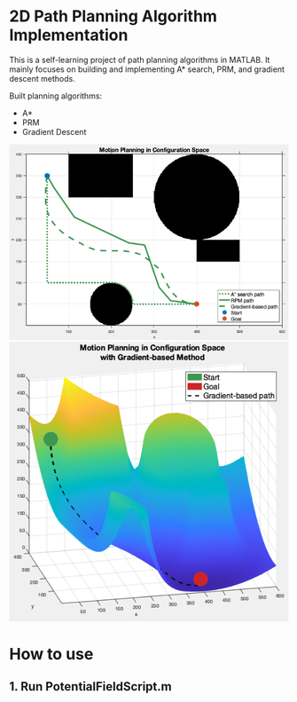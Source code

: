 # 2D Path Planning Algorithm Implementation
This is a self-learning project of path planning algorithms in MATLAB.
It mainly focuses on building and implementing A* search, PRM, and gradient descent methods. 

Built planning algorithms:
 - A*
 - PRM
 - Gradient Descent

![PathPlanning in 2D](./Figure/2D.png)
![Gradient 3D](./Figure/Gradient_3D.png)
# How to use
## 1. Run PotentialFieldScript.m
